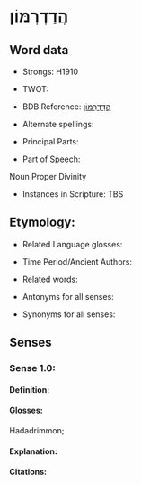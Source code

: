 # הֲדַדְרִמּוֹן

<!-- Status: S2="NeedsEdits" -->
<!-- Lexica used for edits:   -->

## Word data

* Strongs: H1910

* TWOT: 

* BDB Reference: [הֲדַדְרִמּוֹן](rc://en/bdb/dict/e.an.af)

* Alternate spellings:

* Principal Parts:

* Part of Speech:

Noun Proper Divinity

* Instances in Scripture: TBS

## Etymology:

* Related Language glosses:

* Time Period/Ancient Authors:

* Related words:

* Antonyms for all senses:

* Synonyms for all senses:

## Senses

### Sense 1.0:

#### Definition:

#### Glosses:

Hadadrimmon; 

#### Explanation:

#### Citations:



